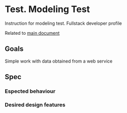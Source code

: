 # Test. Modeling Test
Instruction for modeling test. Fullstack developer profile

Related to [main document](https://github.com/omarelia/testing-python-scripts/blob/master/Readme.md)
## Goals
 Simple work with data obtained from a web service

## Spec


### Espected behaviour


### Desired design features
